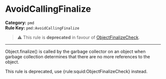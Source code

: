 
# AvoidCallingFinalize
**Category:** `pmd`<br/>
**Rule Key:** `pmd:AvoidCallingFinalize`<br/>
> :warning: This rule is **deprecated** in favour of [ObjectFinalizeCheck](https://rules.sonarsource.com/java/RSPEC-bjectFinalizeCheck).

-----

Object.finalize() is called by the garbage collector on an object when garbage collection determines that there are no more references to the object.

<p>
  This rule is deprecated, use {rule:squid:ObjectFinalizeCheck} instead.
</p>


